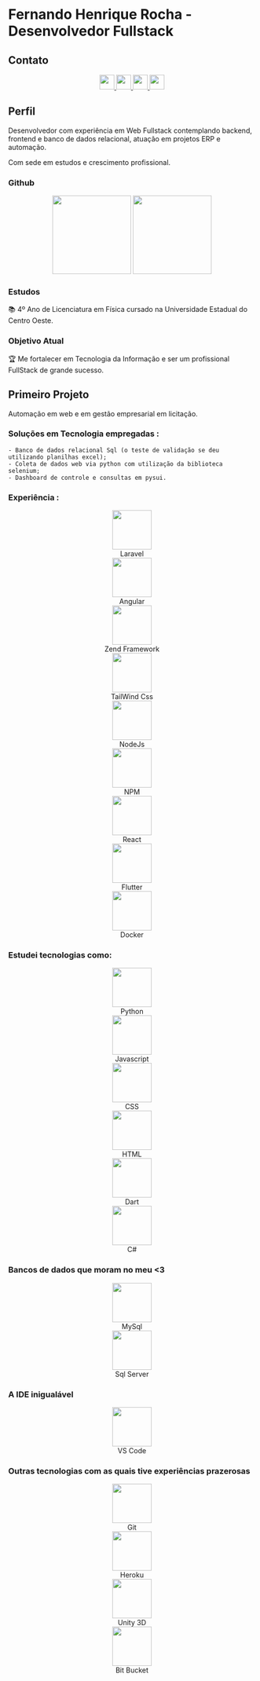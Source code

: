 # Fernando Henrique Rocha - Desenvolvedor Fullstack


[](https://badges.pufler.dev/visits/FernandoHRocha/FernandoHRocha)

## Contato

<div align=center>
    <a href="https://www.nandorocha.com.br" target="_blank">
        <img height=30em href="" src="https://img.shields.io/static/v1?label=Site&message=nandorocha&color=purple&style=for-the-badge" />
    </a>
    <a href="https://www.linkedin.com/in/fernandohrocha/" target="_blank">
        <img height=30em href="" src="https://img.shields.io/static/v1?label=LinkedIn&message=fernandohrocha&color=blue&style=for-the-badge" />
    </a>
    <a href="https://api.whatsapp.com/send/?phone=5542991446487&text=Ol%C3%A1%20Fernando,%20estive%20em%20seu%20GitHub" target="_blank">
        <img height=30em href="" src="https://img.shields.io/static/v1?label=WhatsApp&message=(42)99144-6487&color=green&style=for-the-badge" />
    </a>
    <a href="mailto:contato@nandorocha.com.br" target="_blank">
        <img height=30em href="" src="https://img.shields.io/static/v1?label=E-Mail&message=contato@nandorocha.com.br&color=red&style=for-the-badge" />
    </a>
</div>

## Perfil
Desenvolvedor com experiência em Web Fullstack contemplando backend, frontend e banco de dados relacional, atuação em projetos ERP e automação.

Com sede em estudos e crescimento profissional.

### Github
<div align="center">
    <img height="160em" src="https://github-readme-stats.vercel.app/api?username=fernandohrocha&show_icons=true&theme=discord_old_blurple&hide=prs,stars,contribs,issues&include_all_commits=true&count_private=true"/>
  </a>    
  <img height="160em" src="https://github-readme-stats.vercel.app/api/top-langs/?username=fernandohrocha&layout=compact&langs_count=7&theme=discord_old_blurple"/>
</div>

### Estudos
📚 4º Ano de Licenciatura em Física cursado na Universidade Estadual do Centro Oeste.

### Objetivo Atual
🏆 Me fortalecer em Tecnologia da Informação e ser um profissional FullStack de grande sucesso.
## Primeiro Projeto
Automação em web e em gestão empresarial em licitação.
### Soluções em Tecnologia empregadas :
    - Banco de dados relacional Sql (o teste de validação se deu utilizando planilhas excel);
    - Coleta de dados web via python com utilização da biblioteca selenium;
    - Dashboard de controle e consultas em pysui.

### Experiência :
<div align=center>
  <img height=80em src="https://cdn.jsdelivr.net/gh/devicons/devicon/icons/flask/flask-original-wordmark.svg" />
  <br>
  Laravel
  <br>
  <img height=80em src="https://cdn.jsdelivr.net/gh/devicons/devicon/icons/angularjs/angularjs-original.svg" />
  <br>
  Angular
  <br>
  <img height=80em src="https://cdn.jsdelivr.net/gh/devicons/devicon/icons/zend/zend-plain.svg" />
  <br>
  Zend Framework
  <br>
  <img height=80em src="https://cdn.jsdelivr.net/gh/devicons/devicon/icons/tailwindcss/tailwindcss-original-wordmark.svg" />
  <br>
  TailWind Css
  <br>
  <img height=80em src="https://cdn.jsdelivr.net/gh/devicons/devicon/icons/nodejs/nodejs-original.svg" />
  <br>
  NodeJs
  <br>
  <img height=80em src="https://cdn.jsdelivr.net/gh/devicons/devicon/icons/npm/npm-original-wordmark.svg" />
  <br>
  NPM
  <br>
  <img height=80em src="https://cdn.jsdelivr.net/gh/devicons/devicon/icons/react/react-original-wordmark.svg" />
  <br>
  React
  <br>
  <img height=80em src="https://cdn.jsdelivr.net/gh/devicons/devicon/icons/flutter/flutter-original.svg" />
  <br>
  Flutter
  <br>
  <img height=80em src="https://cdn.jsdelivr.net/gh/devicons/devicon/icons/docker/docker-original-wordmark.svg" />
  <br>
  Docker
</div>

### Estudei tecnologias como:

<div align=center>
  <img height=80em src="https://cdn.jsdelivr.net/gh/devicons/devicon/icons/python/python-original-wordmark.svg" />
  <br>
  Python
    <br>
  <img height=80em src="https://cdn.jsdelivr.net/gh/devicons/devicon/icons/javascript/javascript-original.svg" />
  <br>
  Javascript
    <br>
  <img height=80em src="https://cdn.jsdelivr.net/gh/devicons/devicon/icons/css3/css3-original-wordmark.svg" />
  <br>
  CSS
    <br>
  <img height=80em src="https://cdn.jsdelivr.net/gh/devicons/devicon/icons/html5/html5-original-wordmark.svg" />
  <br>
  HTML
    <br>
  <img height=80em src="https://cdn.jsdelivr.net/gh/devicons/devicon/icons/dart/dart-plain-wordmark.svg" />
  <br>
  Dart
    <br>
  <img height=80em src="https://cdn.jsdelivr.net/gh/devicons/devicon/icons/csharp/csharp-original.svg" />
  <br>
  C#
</div>

### Bancos de dados que moram no meu <3

<div align=center>
  <img height=80em src="https://cdn.jsdelivr.net/gh/devicons/devicon/icons/mysql/mysql-original-wordmark.svg" />
  <br>
  MySql
  <br>
  <img height=80em src="https://cdn.jsdelivr.net/gh/devicons/devicon/icons/microsoftsqlserver/microsoftsqlserver-plain-wordmark.svg" />
  <br>
  Sql Server
</div>



### A IDE inigualável
<div align=center>
  <img height=80em src="https://cdn.jsdelivr.net/gh/devicons/devicon/icons/vscode/vscode-original-wordmark.svg" />
  <br>
  VS Code
</div>

### Outras tecnologias com as quais tive experiências prazerosas

<div align=center>
  <img height=80em src="https://cdn.jsdelivr.net/gh/devicons/devicon/icons/git/git-original-wordmark.svg" />
  <br>
  Git
  <br>
  <img height=80em src="https://cdn.jsdelivr.net/gh/devicons/devicon/icons/heroku/heroku-plain-wordmark.svg" />
  <br>
  Heroku
  <br>
  <img height=80em src="https://cdn.jsdelivr.net/gh/devicons/devicon/icons/unity/unity-original-wordmark.svg" />
  <br>
  Unity 3D
  <br>
  <img height=80em src="https://cdn.jsdelivr.net/gh/devicons/devicon/icons/bitbucket/bitbucket-original.svg" />
  <br>
   Bit Bucket
</div>
